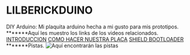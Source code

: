 # LILBERICKDUINO
DIY Arduino: Mi plaquita arduino hecha a mi gusto para mis prototipos.
*******Aquí les muestro los links de los videos relacionados.
[INTRODUCCION](https://www.youtube.com/watch?v=woxkj0Dzp1M&list=PLMRswf0-IhsesK1UrUQHsk9wmXkOinfkX)
[COMO HACER NUESTRA PLACA](https://www.youtube.com/watch?v=ZtKT9vOVAlo&index=2&list=PLMRswf0-IhsesK1UrUQHsk9wmXkOinfkX)
[SHIELD BOOTLOADER](https://www.youtube.com/watch?v=K8U4Vp-i81Q&index=3&list=PLMRswf0-IhsesK1UrUQHsk9wmXkOinfkX)
*******Pistas.
![Aquí encontrarán las pistas](https://easyeda.com/lilberick/LILBERICKDUINO_ShieldBootloader-f200d266ca8f49d88641c2c36e167ed8)
